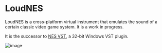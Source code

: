 # LoudNES

LoudNES is a cross-platform virtual instrument that emulates the sound of a certain classic video game system. It is a work in progress.

It is the successor to [NES VST](https://www.mattmontag.com/projects-page/nintendo-vst), a 32-bit Windows VST plugin.

![image](https://user-images.githubusercontent.com/946117/154158822-a885987c-d960-4437-937f-ab4c0990b6d3.png)
